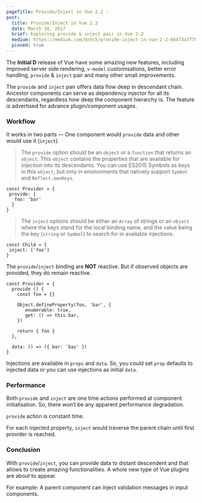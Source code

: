 ```yaml
---
pageTitle: Provide/Inject in Vue 2.2 -
post:
  title: Provide/Inject in Vue 2.2
  date: March 10, 2017
  brief: Exploring provide & inject pair in Vue 2.2
  medium: https://medium.com/@znck/provide-inject-in-vue-2-2-b6473a7f7816
  pinned: true
---
```


The **Initial D** release of Vue have some amazing new features, including improved server side rendering, `v-model` customisations, better error handling, `provide` & `inject` pair and many other small improvements.

The `provide` and `inject` pair offers data flow deep in descendant chain. Ancestor components can serve as dependency injector for all its descendants, regardless how deep the component hierarchy is. The feature is advertised for advance plugin/component usages. 

### Workflow

It works in two parts — One component would `provide` data and other would use it (`inject`).
> The `provide` option should be an `object` or a `function` that returns an `object`. This `object` contains the properties that are available for injection into its descendants. You can use ES2015 Symbols as keys in this `object`, but only in environments that natively support `Symbol` and `Reflect.ownKeys`.

    const Provider = {
     provide: {
       foo: 'bar'
      }
    }
> The `inject` options should be either an `Array` of strings or an `object` where the keys stand for the local binding name, and the value being the key (`string` or `Symbol`) to search for in available injections.

    const Child = {
     inject: ['foo']
    }

<script async src="//jsfiddle.net/znck/4v95vfh3/embed/"></script>

The `provide`/`inject` binding are **NOT** reactive. But if observed objects are provided, they do remain reactive.

    const Provider = {
      provide () {
        const foo = {}

        Object.defineProperty(foo, 'bar', {
           enumerable: true,
           get: () => this.bar,
        })

        return { foo }
      },

      data: () => ({ bar: 'baz' })
    }

<script async src="//jsfiddle.net/znck/fdzwtz43/embed/"></script>

Injections are available in `props` and `data`. So, you could set `prop` defaults to injected data or you can use injections as initial `data`.

### Performance

Both `provide` and `inject` are one time actions performed at component initialisation. So, there won’t be any apparent performance degradation.

`provide` action is constant time.

For each injected property, `inject` would traverse the parent chain until first provider is reached.

### Conclusion

With `provide`/`inject`, you can provide data to distant descendent and that allows to create amazing functionalities. A whole new type of Vue plugins are about to appear.

For example: A parent component can inject validation messages in input components.

<script async src="//jsfiddle.net/znck/go4yepc1/embed/"></script>
